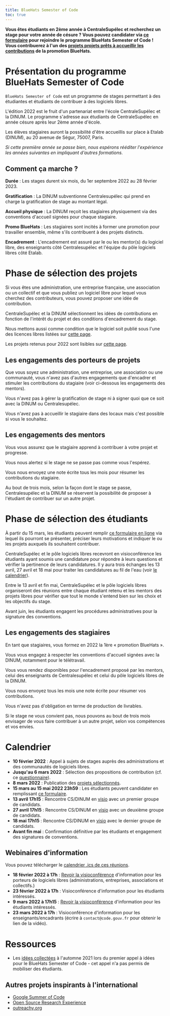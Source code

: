 ```yaml
---
title: BlueHats Semester of Code
toc: true
---
```


**Vous êtes étudiants en 2ème année à CentraleSupélec et recherchez un stage pour votre année de césure ?  Vous pouvez candidater via [ce formulaire](https://framaforms.org/candidature-bluehats-semester-of-code-1647254344) pour rejoindre le programme BlueHats Semester of Code !  Vous contribuerez à l'un des [projets projets prêts à accueillir les contributions](https://communs.numerique.gouv.fr/bluehats/bsoc-contributions-2022/) de la promotion BlueHats.**

# Présentation du programme BlueHats Semester of Code

`BlueHats Semester of Code` est un programme de stages permettant à des étudiantes et étudiants de contribuer à des logiciels libres.

L'édition 2022 est le fruit d'un partenariat entre l'école CentraleSupélec et la DINUM.  Le programme s'adresse aux étudiants de CentraleSupélec en année césure après leur 2ème année d'école.

Les élèves stagiaires auront la possibilité d'être accueillis sur place à Etalab (DINUM), au 20 avenue de Ségur, 75007, Paris.

*Si cette première année se passe bien, nous espérons rééditer l'expérience les années suivantes en impliquant d'autres formations.*

## Comment ça marche ?

**Durée** : Les stages durent six mois, du 1er septembre 2022 au 28 février 2023.

**Gratification** : La DINUM subventionne Centralesupélec qui prend en charge la gratification de stage au montant légal.

**Accueil physique** : La DINUM reçoit les stagiaires physiquement via des conventions d'accueil signées pour chaque stagiaire.

**Promo BlueHats** : Les stagiaires sont incités à former une promotion pour travailler ensemble, même s'ils contribuent à des projets distincts.

**Encadrement** : L'encadrement est assuré par le ou les mentor(s) du logiciel libre, des enseignants côté Centralesupélec et l'équipe du pôle logiciels libres côté Etalab.

# Phase de sélection des projets

Si vous êtes une administration, une entreprise française, une association ou un collectif et que vous publiez un logiciel libre pour lequel vous cherchez des contributeurs, vous pouvez proposer une idée de contribution.

CentraleSupélec et la DINUM sélectionnent les idées de contributions en fonction de l'intérêt du projet et des conditions d'encadrement du stage.

Nous mettons aussi comme condition que le logiciel soit publié sous l'une des licences libres listées sur [cette page](licences-libres-dinum.md).

Les projets retenus pour 2022 sont lisibles sur [cette page](https://communs.etalab.studio/bluehats/bsoc-contributions-2022/).

## Les engagements des porteurs de projets

Que vous soyez une administration, une entreprise, une association ou une communauté, vous n'avez pas d'autres engagements que d'encadrer et stimuler les contributions du stagiaire (voir ci-dessous les engagements des mentors).

Vous n'avez pas à gérer la gratification de stage ni à signer quoi que ce soit avec la DINUM ou Centralesupélec.

Vous n'avez pas à accueillir le stagiaire dans des locaux mais c'est possible si vous le souhaitez.

## Les engagements des mentors

Vous vous assurez que le stagiaire apprend à contribuer à votre projet et progresse.

Vous nous alertez si le stage ne se passe pas comme vous l'espérez.

Vous nous envoyez une note écrite tous les mois pour résumer les contributions du stagiaire.

Au bout de trois mois, selon la façon dont le stage se passe, Centralesupélec et la DINUM se réservent la possibilité de proposer à l'étudiant de contribuer sur un autre projet.

# Phase de sélection des étudiants

À partir du 15 mars, les étudiants peuvent remplir [ce formulaire en ligne](https://framaforms.org/candidature-bluehats-semester-of-code-1647254344) via lequel ils pourront se présenter, préciser leurs motivations et indiquer le ou les projets auxquels ils souhaitent contribuer.

CentraleSupélec et le pôle logiciels libres recevront en visioconférence les étudiants ayant soumis une candidature pour répondre à leurs questions et vérifier la pertinence de leurs candidatures.  Il y aura trois échanges les 13 avril, 27 avril et 18 mai pour traiter les candidatures au fil de l'eau (voir [le calendrier](#calendrier)).

Entre le 13 avril et fin mai, CentraleSupélec et le pôle logiciels libres organiseront des réunions entre chaque étudiant retenu et les mentors des projets libres pour vérifier que tout le monde s'entend bien sur les choix et les objectifs du stage.

Avant juin, les étudiants engagent les procédures administratives pour la signature des conventions.

## Les engagements des stagiaires

En tant que stagiaires, vous formez en 2022 la 1ère « promotion BlueHats ».

Vous vous engagez à respecter les conventions d'accueil signées avec la DINUM, notamment pour le télétravail.

Vous vous rendez disponibles pour l'encadrement proposé par les mentors, celui des enseignants de Centralesupélec et celui du pôle logiciels libres de la DINUM.

Vous nous envoyez tous les mois une note écrite pour résumer vos contributions.

Vous n'avez pas d'obligation en terme de production de livrables.

Si le stage ne vous convient pas, nous pouvons au bout de trois mois envisager de vous faire contribuer à un autre projet, selon vos compétences et vos envies.

# Calendrier

- **10 février 2022** : Appel à sujets de stages auprès des administrations et des communautés de logiciels libres.
- **Jusqu'au 6 mars 2022** : Sélection des propositions de contribution (cf. ce [questionnaire](bsoc-questionnaire-2022.md)).
- **8 mars 2022** : Publication des [projets sélectionnés](https://communs.numerique.gouv.fr/bluehats/bsoc-contributions-2022/).
- **15 mars au 15 mai 2022 23h59** : Les étudiants peuvent candidater en remplissant [ce formulaire](https://framaforms.org/candidature-bluehats-semester-of-code-1647254344).
- **13 avril 17h15** : Rencontre CS/DINUM en [visio](https://webinaire.numerique.gouv.fr//meeting/signin/362/creator/369/hash/84c9902a44b481830388d5d69c808eb669da0a5b) avec un premier groupe de candidats.
- **27 avril 17h15** : Rencontre CS/DINUM en [visio](https://webinaire.numerique.gouv.fr//meeting/signin/362/creator/369/hash/84c9902a44b481830388d5d69c808eb669da0a5b) avec un deuxième groupe de candidats.
- **18 mai 17h15** : Rencontre CS/DINUM en [visio](https://webinaire.numerique.gouv.fr//meeting/signin/362/creator/369/hash/84c9902a44b481830388d5d69c808eb669da0a5b) avec le dernier groupe de candidats.
- **Avant fin mai** : Confirmation définitive par les étudiants et engagement des signatures de conventions.

## Webinaires d'information

Vous pouvez télécharger le [calendrier .ics de ces réunions](https://git.sr.ht/~etalab/logiciels-libres/blob/master/evenements/rdv-bsoc.ics).

- **18 février 2022 à 17h** : [Revoir la visioconférence](https://bbb-dinum-scalelite.visio.education.fr/playback/presentation/2.3/22298bc9d93b53540248207bc3f9e31260f3b4f1-1645199743002) d'information pour les porteurs de logiciels libres (administrations, entreprises, associations et collectifs.)
- **23 février 2022 à 17h** : Visioconférence d'information pour les étudiants intéressés.
- **9 mars 2022 à 17h15** : [Revoir la visioconférence](https://bbb-dinum-scalelite.visio.education.fr/playback/presentation/2.3/22298bc9d93b53540248207bc3f9e31260f3b4f1-1646842235126) d'information pour les étudiants intéressés.
- **23 mars 2022 à 17h** : Visioconférence d'information pour les enseignants/encadrants (écrire à `contact@code.gouv.fr` pour obtenir le lien de la vidéo).

# Ressources

- Les [idées collectées](https://github.com/blue-hats/bluehats-soc#propositions-de-stage) à l'automne 2021 lors du premier appel à idées pour le BlueHats Semester of Code - cet appel n'a pas permis de mobiliser des étudiants.

## Autres projets inspirants à l'international

- [Google Summer of Code](https://summerofcode.withgoogle.com)
- [Open Source Research Experience](https://cross.ucsc.edu/news/news/2021_summerstudents.html)
- [outreachy.org](https://www.outreachy.org)

